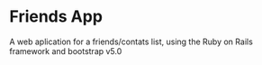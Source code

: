 # Friends App

A web aplication for a friends/contats list, using the Ruby on Rails framework and bootstrap v5.0


